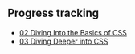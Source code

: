 ## Progress tracking

- <a href="02 Diving Into the Basics of CSS">02 Diving Into the Basics of CSS</a>
- <a href="03 Diving Deeper into CSS">03 Diving Deeper into CSS</a>